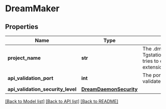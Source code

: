 # DreamMaker

## Properties
Name | Type | Description | Notes
------------ | ------------- | ------------- | -------------
**project_name** | **str** | The .dme file Tgstation.Server.Api.Models.DreamMaker tries to compile with without the extension | [optional] 
**api_validation_port** | **int** | The port used during compilation to validate the DMAPI | [optional] 
**api_validation_security_level** | [**DreamDaemonSecurity**](DreamDaemonSecurity.md) |  | [optional] 

[[Back to Model list]](../README.md#documentation-for-models) [[Back to API list]](../README.md#documentation-for-api-endpoints) [[Back to README]](../README.md)

